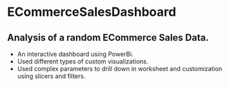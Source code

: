 # ECommerceSalesDashboard

## Analysis of a random ECommerce Sales Data.

* An interactive dashboard using PowerBi.
* Used different types of custom visualizations.
* Used complex parameters to drill down in worksheet and customization using slicers and filters.
